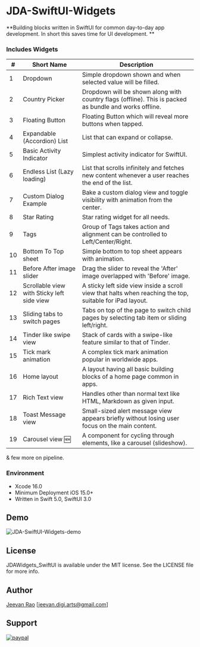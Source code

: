 # JDA-SwiftUI-Widgets #
**Building blocks written in SwiftUI for common day-to-day app development. In short this saves time for UI development. **

### Includes Widgets ###

| #  | Short Name                             | Description                                                                                       |
|----|----------------------------------------|---------------------------------------------------------------------------------------------------|
| 1  | Dropdown                               | Simple dropdown shown and when selected value will be filled.                                    |
| 2  | Country Picker                         | Dropdown will be shown along with country flags (offline). This is packed as bundle and works offline. |
| 3  | Floating Button                        | Floating Button which will reveal more buttons when tapped.                                      |
| 4  | Expandable (Accordion) List            | List that can expand or collapse.                                                                |
| 5  | Basic Activity Indicator               | Simplest activity indicator for SwiftUI.                                                         |
| 6  | Endless List (Lazy loading)            | List that scrolls infinitely and fetches new content whenever a user reaches the end of the list. |
| 7  | Custom Dialog Example                  | Bake a custom dialog view and toggle visibility with animation from the center.                  |
| 8  | Star Rating                            | Star rating widget for all needs.                                                                |
| 9  | Tags                                   | Group of Tags takes action and alignment can be controlled to Left/Center/Right.                 |
| 10 | Bottom To Top sheet                    | Simple bottom to top sheet appears with animation.                                               |
| 11 | Before After image slider              | Drag the slider to reveal the 'After' image overlapped with 'Before' image.                      |
| 12 | Scrollable view with Sticky left side view | A sticky left side view inside a scroll view that halts when reaching the top, suitable for iPad layout. |
| 13 | Sliding tabs to switch pages           | Tabs on top of the page to switch child pages by selecting tab item or sliding left/right.        |
| 14 | Tinder like swipe view                 | Stack of cards with a swipe-like feature similar to that of Tinder.                              |
| 15 | Tick mark animation                    | A complex tick mark animation popular in worldwide apps.                                         |
| 16 | Home layout                            | A layout having all basic building blocks of a home page common in apps.                         |
| 17 | Rich Text view                         | Handles other than normal text like HTML, Markdown as given input.                               |
| 18 | Toast Message view                     | Small-sized alert message view appears briefly without losing user focus on the main content.    |
| 19 | Carousel view 🆕                         | A component for cycling through elements, like a carousel (slideshow).                          |


& few more on pipeline.

### Environment
- Xcode 16.0
- Minimum Deployment iOS 15.0+
- Written in Swift 5.0, SwiftUI 3.0
  
## Demo ##
![JDA-SwiftUI-Widgets-demo](https://github.com/byJeevan/JDA-SwiftUI-Widgets/assets/7850655/3932dbec-c983-4447-a8f5-73169ad9f325)

## License ##
JDAWidgets_SwiftUI is available under the MIT license. See the LICENSE file for more info.

## Author ##
[Jeevan Rao](https://byjeevan.blogspot.com/)
[jeevan.digi.arts@gmail.com]

## Support ##
[![paypal](https://www.paypalobjects.com/en_US/i/btn/btn_donateCC_LG.gif)](https://www.paypal.com/paypalme/Jeevan8082/10)


